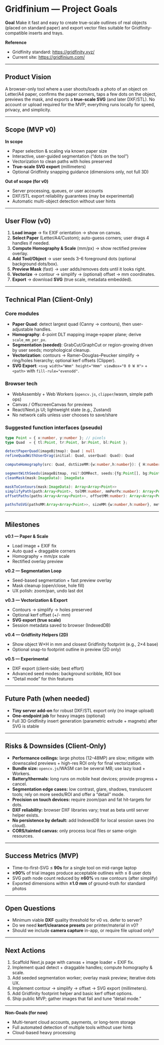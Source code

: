 # Gridfinium — Project Goals

**Goal**
Make it fast and easy to create true-scale outlines of real objects (placed on standard paper) and export vector files suitable for Gridfinity-compatible inserts and trays.

**Reference**

* Gridfinity standard: https://gridfinity.xyz/
* Current site: https://gridfinium.com/

---

## Product Vision

A browser-only tool where a user shoots/loads a photo of an object on Letter/A4 paper, confirms the paper corners, taps a few dots on the object, previews the mask, and exports a **true-scale SVG** (and later DXF/STL). No account or upload required for the MVP; everything runs locally for speed, privacy, and simplicity.

---

## Scope (MVP v0)

**In scope**

* Paper selection & scaling via known paper size
* Interactive, user-guided segmentation (“dots on the tool”)
* Vectorization to clean paths with holes preserved
* **True-scale SVG export** (millimeters)
* Optional Gridfinity snapping guidance (dimensions only, not full 3D)

**Out of scope (for v0)**

* Server processing, queues, or user accounts
* DXF/STL export reliability guarantees (may be experimental)
* Automatic multi-object detection without user hints

---

## User Flow (v0)

1. **Load image** → fix EXIF orientation → show on canvas.
2. **Select Paper** (Letter/A4/Custom); auto-guess corners; user drags 4 handles if needed.
3. **Compute Homography & Scale** (mm/px) → show rectified preview overlay.
4. **Add Tool/Object** → user seeds 3–6 foreground dots (optional background dots/box).
5. **Preview Mask** (fast) → user adds/removes dots until it looks right.
6. **Vectorize** → contour → simplify → (optional) offset → mm coordinates.
7. **Export** → download **SVG** (true scale, metadata embedded).

---

## Technical Plan (Client-Only)

### Core modules

* **Paper Quad**: detect largest quad (Canny → contours), then user-adjustable handles.
* **Homography**: 4-point DLT mapping image→paper plane; derive `scale_mm_per_px`.
* **Segmentation (seeded)**: GrabCut/GraphCut or region-growing driven by user seeds; morphological cleanup.
* **Vectorization**: contours → Ramer–Douglas–Peucker simplify → ring/holes hierarchy; optional kerf offsets (Clipper).
* **SVG Export**: `<svg width="Wmm" height="Hmm" viewBox="0 0 W H">` + `<path>` with `fill-rule="evenodd"`.

### Browser tech

* WebAssembly + Web Workers (`opencv.js`, `clipper`/wasm, simple path ops)
* Canvas / OffscreenCanvas for previews
* React/Next.js UI; lightweight state (e.g., Zustand)
* No network calls unless user chooses to save/share

### Suggested function interfaces (pseudo)

```ts
type Point = { x:number, y:number }; // pixels
type Quad  = { tl:Point, tr:Point, br:Point, bl:Point };

detectPaperQuad(imageBitmap): Quad | null
refineQuadWithUserDrag(initial: Quad, userQuad: Quad): Quad

computeHomography(src: Quad, dstSizeMM:{w:number,h:number}): { H:number[][], mmPerPx:number }

segmentWithSeeds(imageBitmap, roi?:DOMRect, seeds:{fg:Point[], bg:Point[]}): ImageData /*mask*/
cleanMask(mask:ImageData): ImageData

maskToContours(mask:ImageData): Array<Array<Point>>
simplifyPath(path:Array<Point>, tolMM:number, mmPerPx:number): Array<Point>
offsetPaths(paths:Array<Array<Point>>, offsetMM:number): Array<Array<Point>>

pathsToSVG(pathsMM:Array<Array<Point>>, sizeMM:{w:number,h:number}, meta:Record<string,string>): string
```

---

## Milestones

**v0.1 — Paper & Scale**

* Load image + EXIF fix
* Auto quad + draggable corners
* Homography + mm/px scale
* Rectified overlay preview

**v0.2 — Segmentation Loop**

* Seed-based segmentation + fast preview overlay
* Mask cleanup (open/close, hole fill)
* UX polish: zoom/pan, undo last dot

**v0.3 — Vectorization & Export**

* Contours → simplify → holes preserved
* Optional kerf offset (+/- mm)
* **SVG export (true scale)**
* Session metadata saved to browser (IndexedDB)

**v0.4 — Gridfinity Helpers (2D)**

* Show object W×H in mm and closest Gridfinity footprint (e.g., 2×4 base)
* Optional snap-to footprint outline in preview (2D only)

**v0.5 — Experimental**

* DXF export (client-side; best effort)
* Advanced seed modes: background scribble, ROI box
* “Detail mode” for thin features

---

## Future Path (when needed)

* **Tiny server add-on** for robust DXF/STL export only (no image upload)
* **One-endpoint job** for heavy images (optional)
* Full 3D Gridfinity insert generation (parametric extrude + magnets) after SVG is stable

---

## Risks & Downsides (Client-Only)

* **Performance ceilings:** large photos (12–48MP) are slow; mitigate with downscaled previews + high-res ROI only for final vectorization.
* **Bundle size:** `opencv.js`/WASM can be several MB; use lazy load + Workers.
* **Battery/thermals:** long runs on mobile heat devices; provide progress + cancel.
* **Segmentation edge cases:** low contrast, glare, shadows, translucent tools; rely on more seeds/ROI and offer a “detail” mode.
* **Precision on touch devices:** require zoom/pan and fat hit-targets for dots.
* **DXF reliability:** browser DXF libraries vary; treat as beta until server helper exists.
* **No persistence by default:** add IndexedDB for local session saves (no cloud).
* **CORS/tainted canvas:** only process local files or same-origin resources.

---

## Success Metrics (MVP)

* Time-to-first-SVG ≤ **90s** for a single tool on mid-range laptop
* **≥90%** of trial images produce acceptable outlines with ≤ 8 user dots
* SVG path node count reduced by **≥60%** vs raw contours (after simplify)
* Exported dimensions within **±1.0 mm** of ground-truth for standard photos

---

## Open Questions

* Minimum viable **DXF** quality threshold for v0 vs. defer to server?
* Do we need **kerf/clearance presets** per printer/material in v0?
* Should we include **camera capture** in-app, or require file upload only?

---

## Next Actions

1. Scaffold Next.js page with canvas + image loader + EXIF fix.
2. Implement quad detect + draggable handles; compute homography & scale.
3. Add seeded segmentation worker; overlay mask preview; iterative dots UX.
4. Implement contour → simplify → offset → SVG export (millimeters).
5. Add Gridfinity footprint helper and basic kerf offset options.
6. Ship public MVP; gather images that fail and tune “detail mode.”

---

**Non-Goals (for now)**

* Multi-tenant cloud accounts, payments, or long-term storage
* Full automated detection of multiple tools without user hints
* Cloud-based heavy processing

---
